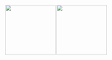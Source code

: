 [//]: <> (## Stats)

<p align="center">
 <img height="160" align="center" src="https://github-readme-stats.vercel.app/api?username=fernandorego&theme=onedark&show_icons=true&count_private=true&hide_border=true">
 <img height="160" align="center" src="https://github-readme-stats.vercel.app/api/top-langs/?username=fernandorego&layout=compact&theme=onedark&langs_count=5&count_private=true&exclude_repo=feup-aeda,feup-cal&hide=html,blade,makefile&hide_border=true">
</p>
